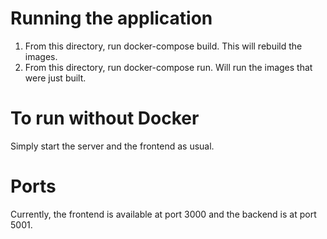 # Running the application
1. From this directory, run docker-compose build. This will rebuild the images.
2. From this directory, run docker-compose run. Will run the images that were just built.

# To run without Docker
Simply start the server and the frontend as usual.

# Ports
Currently, the frontend is available at port 3000 and the backend is at port 5001.